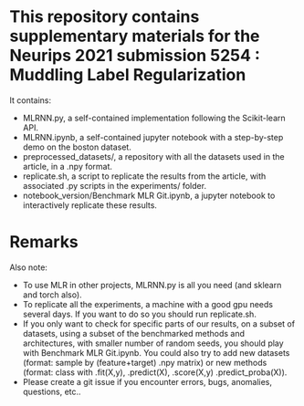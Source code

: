 # This repository contains supplementary materials for the Neurips 2021 submission 5254 : Muddling Label Regularization
It contains:
 - MLRNN.py, a self-contained implementation following the Scikit-learn API.
 - MLRNN.ipynb, a self-contained jupyter notebook with a step-by-step demo on the boston dataset.
 - preprocessed_datasets/, a repository with all the datasets used in the article, in a .npy format.
 - replicate.sh, a script to replicate the results from the article, with associated .py scripts in the experiments/ folder.
 - notebook_version/Benchmark MLR Git.ipynb, a jupyter notebook to interactively replicate these results.
 
 # Remarks
 
 Also note:
 - To use MLR in other projects, MLRNN.py is all you need (and sklearn and torch also). 
 - To replicate all the experiments, a machine with a good gpu needs several days. If you want to do so you should run replicate.sh. 
 - If you only want to check for specific parts of our results, on a subset of datasets, using a subset of the benchmarked methods and architectures, with smaller number of random seeds, you should play with Benchmark MLR Git.ipynb. You could also try to add new datasets (format: sample by (feature+target) .npy matrix) or new methods (format: class with .fit(X,y), .predict(X), .score(X,y) .predict_proba(X)).
 - Please create a git issue if you encounter errors, bugs, anomalies, questions, etc..
 

 

